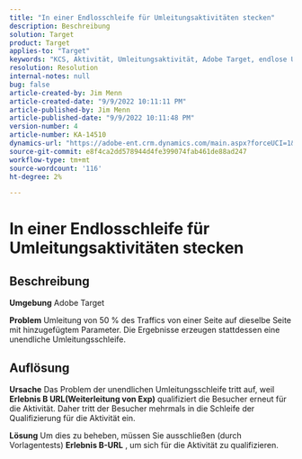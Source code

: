 ```yaml
---
title: "In einer Endlosschleife für Umleitungsaktivitäten stecken"
description: Beschreibung
solution: Target
product: Target
applies-to: "Target"
keywords: "KCS, Aktivität, Umleitungsaktivität, Adobe Target, endlose Umleitungsschleife, Traffic"
resolution: Resolution
internal-notes: null
bug: false
article-created-by: Jim Menn
article-created-date: "9/9/2022 10:11:11 PM"
article-published-by: Jim Menn
article-published-date: "9/9/2022 10:11:48 PM"
version-number: 4
article-number: KA-14510
dynamics-url: "https://adobe-ent.crm.dynamics.com/main.aspx?forceUCI=1&pagetype=entityrecord&etn=knowledgearticle&id=1267b84e-8c30-ed11-9db1-0022480866ad"
source-git-commit: e8f4ca2dd578944d4fe399074fab461de88ad247
workflow-type: tm+mt
source-wordcount: '116'
ht-degree: 2%

---
```


# In einer Endlosschleife für Umleitungsaktivitäten stecken

## Beschreibung


<b>Umgebung</b>
Adobe Target

<b>Problem</b>
Umleitung von 50 % des Traffics von einer Seite auf dieselbe Seite mit hinzugefügtem Parameter.
Die Ergebnisse erzeugen stattdessen eine unendliche Umleitungsschleife.




## Auflösung


<b>Ursache</b>
Das Problem der unendlichen Umleitungsschleife tritt auf, weil <b>Erlebnis B URL(Weiterleitung von Exp)</b> qualifiziert die Besucher erneut für die Aktivität. Daher tritt der Besucher mehrmals in die Schleife der Qualifizierung für die Aktivität ein.

<b>Lösung</b>
Um dies zu beheben, müssen Sie ausschließen (durch Vorlagentests) <b>Erlebnis B-URL</b> , um sich für die Aktivität zu qualifizieren.


